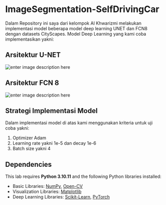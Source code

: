 # ImageSegmentation-SelfDrivingCar

Dalam Repository ini saya dari kelompok Al Khwarizmi melakukan implementasi model beberapa model deep learning UNET dan FCN8 dengan datasets CityScapes. Model Deep Learning yang kami coba implementasikan yakni:

## Arsitektur U-NET
![enter image description here](https://i.ibb.co/JF1KYhM/model.png)

## Arsitektur FCN 8
![enter image description here](https://i.ibb.co/GkqqQ6K/model-1.png)

## Strategi Implementasi Model
Dalam implementasi model di atas kami menggunakan kriteria untuk uji coba yakni:
1. Optimizer Adam
2. Learning rate yakni 1e-5 dan decay 1e-6
3. Batch size yakni 4

## Dependencies
This lab requires **Python 3.10.11** and the following Python libraries installed:
* Basic Libraries: [NumPy](http://www.numpy.org), [Open-CV](https://opencv.org)
* Visualization Libraries: [Matplotlib](http://matplotlib.org)
* Deep Learning Libraries: [Scikit-Learn](https://www.tensorflow.org), [PyTorch](https://pytorch.org)

